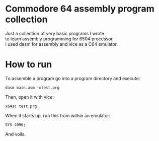 # Commodore 64 assembly program collection

Just a collection of very basic programs I wrote  
to learn assembly programming for 6504 processor.  
I used dasm for assembly and vice as a C64 emulator.  

# How to run
To assemble a program go into a program directory and execute:
```
dasm main.asm -otest.prg
```
Then, open it with vice:
```
x64sc test.prg
```
When it starts up, run this from within an emulator:
```
SYS 4096;
```
And voila.
